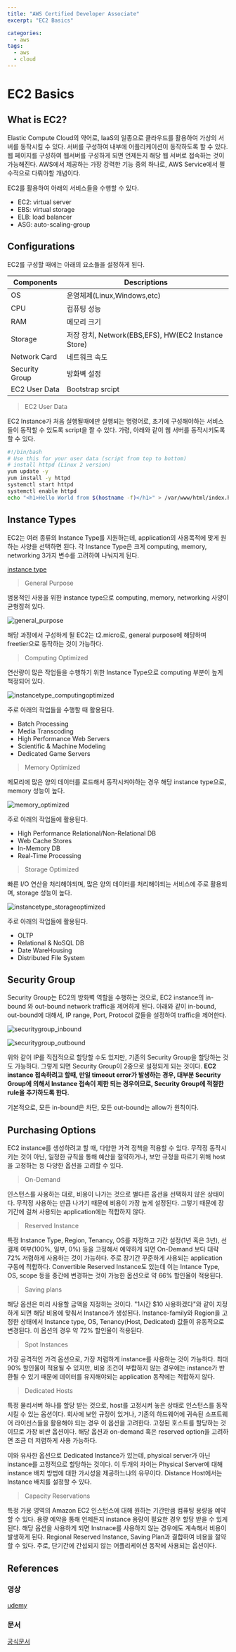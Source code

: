 ```yaml
---
title: "AWS Certified Developer Associate"
excerpt: "EC2 Basics"

categories:
  - aws
tags:
  - aws
  - cloud
---
```



# EC2 Basics

## What is EC2?

Elastic Compute Cloud의 약어로, IaaS의 일종으로 클라우드를 활용하여 가상의 서버를 동작시킬 수 있다. 서버를 구성하여 내부에 어플리케이션이 동작하도록 할 수 있다. 웹 페이지를 구성하여 웹서버를 구성하게 되면 언제든지 해당 웹 서버로 접속하는 것이 가능해진다. AWS에서 제공하는 가장 강력한 기능 중의 하나로, AWS Service에서 필수적으로 다뤄야할 개념이다.

EC2를 활용하여 아래의 서비스들을 수행할 수 있다.
- EC2: virtual server
- EBS: virtual storage
- ELB: load balancer
- ASG: auto-scaling-group

## Configurations

EC2를 구성할 때에는 아래의 요소들을 설정하게 된다.

|Components|Descriptions|
|--|--|
|OS|운영체제(Linux,Windows,etc)|
|CPU|컴퓨팅 성능|
|RAM|메모리 크기|
|Storage|저장 장치, Network(EBS,EFS), HW(EC2 Instance Store)|
|Network Card|네트워크 속도|
|Security Group|방화벽 설정|
|EC2 User Data|Bootstrap srcipt|

> EC2 User Data

EC2 Instance가 처음 실행될때에만 실행되는 명령어로, 초기에 구성해야하는 서비스들이 동작할 수 있도록 script을 짤 수 있다. 가령, 아래와 같이 웹 서버를 동작시키도록 할 수 있다.

```sh
#!/bin/bash
# Use this for your user data (script from top to bottom)
# install httpd (Linux 2 version)
yum update -y
yum install -y httpd
systemctl start httpd
systemctl enable httpd
echo "<h1>Hello World from $(hostname -f)</h1>" > /var/www/html/index.html
```

## Instance Types

EC2는 여러 종류의 Instance Type를 지원하는데, application의 사용목적에 맞게 원하는 사양을 선택하면 된다. 각 Instance Type은 크게 computing, memory, networking 3가지 변수를 고려하여 나눠지게 된다.

[instance type](https://aws.amazon.com/ko/ec2/instance-types/)

> General Purpose

범용적인 사용을 위한 instance type으로 computing, memory, networking 사양이 균형잡혀 있다.

![general_purpose](/assets/images/aws/instancetype_generalpurpose.png)

해당 과정에서 구성하게 될 EC2는 t2.micro로, general purpose에 해당하며 freetier으로 동작하는 것이 가능하다.

> Computing Optimized

연산량이 많은 작업들을 수행하기 위한 Instance Type으로 computing 부분이 높게 책정되어 있다.

![instancetype_computingoptimized](/assets/images/aws/instancetype_computingoptimized.png)

주로 아래의 작업들을 수행할 때 활용된다.

- Batch Processing
- Media Transcoding
- High Performance Web Servers
- Scientific & Machine Modeling
- Dedicated Game Servers

> Memory Optimized

메모리에 많은 양의 데이터를 로드해서 동작시켜야하는 경우 해당 instance type으로, memory 성능이 높다.

![memory_optimized](/assets/images/aws/instancetype_memoryoptimized.png)

주로 아래의 작업들에 활용된다.

- High Performance Relational/Non-Relational DB
- Web Cache Stores
- In-Memory DB
- Real-Time Processing 

> Storage Optimized

빠른 I/O 연산을 처리해야되며, 많은 양의 데이터를 처리해야되는 서비스에 주로 활용되며, storage 성능이 높다.

![instancetype_storageoptimized](/assets/images/aws/instancetype_storageoptimized.png)

주로 아래의 작업들에 활용된다.

- OLTP
- Relational & NoSQL DB
- Date WareHousing
- Distributed File System

## Security Group

Security Group는 EC2의 방화벽 역할을 수행하는 것으로, EC2 instance의 in-bound 와 out-bound network traffic을 제어하게 된다. 아래와 같이 in-bound, out-bound에 대해서, IP range, Port, Protocol 값들을 설정하여 traffic을 제어한다.

![securitygroup_inbound](/assets/images/aws/securitygroup_inbound.png)

![securitygroup_outbound](/assets/images/aws/securitygroup_outbound.png)

위와 같이 IP를 직접적으로 할당할 수도 있지만, 기존의 Security Group을 할당하는 것도 가능하다. 그렇게 되면 Security Group이 2중으로 설정되게 되는 것이다. **EC2 instance 접속하려고 할때, 만일 timeout error가 발생하는 경우, 대부분 Security Group에 의해서 Instance 접속이 제한 되는 경우이므로, Security Group에 적절한 rule을 추가하도록 한다.**

기본적으로, 모든 in-bound은 차단, 모든 out-bound는 allow가 원칙이다.

## Purchasing Options

EC2 instance를 생성하려고 할 때, 다양한 가격 정책을 적용할 수 있다. 무작정 동작시키는 것이 아닌, 일정한 규칙을 통해 예산을 절약하거나, 보안 규정을 따르기 위해 host을 고정하는 등 다양한 옵션을 고려할 수 있다.

> On-Demand

인스턴스를 사용하는 대로, 비용이 나가는 것으로 별다른 옵션을 선택하지 않은 상태이다. 무작정 사용하는 만큼 나가기 때문에 비용이 가장 높게 설정된다. 그렇기 때문에 장기간에 걸쳐 사용되는 application에는 적합하지 않다.

> Reserved Instance

특정 Instance Type, Region, Tenancy, OS를 지정하고 기간 설정(1년 혹은 3년), 선결제 여부(100%, 일부, 0%) 등을 고정해서 예약하게 되면 On-Demand 보다 대략 72% 저렴하게 사용하는 것이 가능하다. 주로 장기간 꾸준하게 사용되는 application 구동에 적합하다. Convertible Reserved Instance도 있는데 이는 Intance Type, OS, scope 등을 중간에 변경하는 것이 가능한 옵션으로 약 66% 할인율이 적용된다.

> Saving plans

해당 옵션은 미리 사용할 금액을 지정하는 것이다. "1시간 $10 사용하겠다"와 같이 지정하게 되면 해당 비용에 맞춰서 Instance가 생성된다. Instance-family와 Region을 고정한 상태에서 Instance type, OS, Tenancy(Host, Dedicated) 값들이 유동적으로 변경된다. 이 옵션의 경우 약 72% 할인율이 적용된다.

> Spot Instances

가장 공격적인 가격 옵션으로, 가장 저렴하게 instance를 사용하는 것이 가능하다. 최대 90% 할인율이 적용될 수 있지만, 비용 조건이 부합하지 않는 경우에는 instance가 반환될 수 있기 때문에 데이터를 유지해야되는 application 동작에는 적합하지 않다.

> Dedicated Hosts

특정 물리서버 하나를 할당 받는 것으로, host를 고정시켜 놓은 상태로 인스턴스를 동작시킬 수 있는 옵션이다. 회사에 보안 규정이 있거나, 기존의 하드웨어에 귀속된 소프트웨어 라이선스들을 활용해야 되는 경우 이 옵션을 고려한다. 고정된 호스트를 할당하는 것이므로 가장 비싼 옵션이다. 해당 옵션과 on-demand 혹은 reserved option을 고려하면 조금 더 저렴하게 사용 가능하다. 

이와 유사한 옵션으로 Dedicated Instance가 있는데, physical server가 아닌 instance를 고정적으로 할당하는 것이다. 이 두개의 차이는 Physical Server에 대해 instance 배치 방법에 대한 가시성을 제공하느냐의 유무이다. Distance Host에서는 Instance 배치를 설정할 수 있다.

> Capacity Reservations

특정 가용 영역의 Amazon EC2 인스턴스에 대해 원하는 기간만큼 컴퓨팅 용량을 예약할 수 있다. 용량 예약을 통해 언제든지 instance 용량이 필요한 경우 할당 받을 수 있게 된다. 해당 옵션을 사용하게 되면 Instnace를 사용하지 않는 경우에도 계속해서 비용이 발생하게 된다. Regional Reserved Instance, Saving Plan과 결합하여 비용을 절약할 수 있다. 주로, 단기간에 간섭되지 않는 어플리케이션 동작에 사용되는 옵션이다. 


## References

### 영상
[udemy](https://www.udemy.com/course/best-aws-certified-developer-associate/learn/lecture/)

### 문서
[공식문서](https://docs.aws.amazon.com/)









